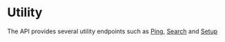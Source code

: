 # Utility

The API provides several utility endpoints such as [Ping](#ping), [Search](#search) and [Setup](#setup)
